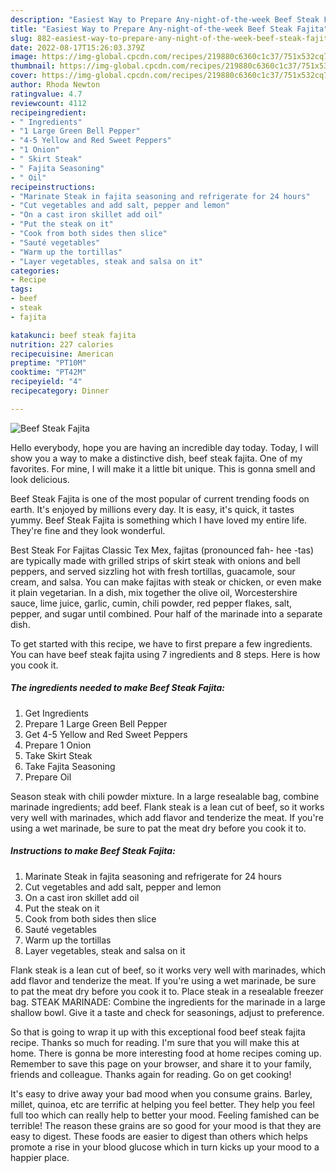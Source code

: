 ```yaml
---
description: "Easiest Way to Prepare Any-night-of-the-week Beef Steak Fajita"
title: "Easiest Way to Prepare Any-night-of-the-week Beef Steak Fajita"
slug: 882-easiest-way-to-prepare-any-night-of-the-week-beef-steak-fajita
date: 2022-08-17T15:26:03.379Z
image: https://img-global.cpcdn.com/recipes/219880c6360c1c37/751x532cq70/beef-steak-fajita-recipe-main-photo.jpg
thumbnail: https://img-global.cpcdn.com/recipes/219880c6360c1c37/751x532cq70/beef-steak-fajita-recipe-main-photo.jpg
cover: https://img-global.cpcdn.com/recipes/219880c6360c1c37/751x532cq70/beef-steak-fajita-recipe-main-photo.jpg
author: Rhoda Newton
ratingvalue: 4.7
reviewcount: 4112
recipeingredient:
- " Ingredients"
- "1 Large Green Bell Pepper"
- "4-5 Yellow and Red Sweet Peppers"
- "1 Onion"
- " Skirt Steak"
- " Fajita Seasoning"
- " Oil"
recipeinstructions:
- "Marinate Steak in fajita seasoning and refrigerate for 24 hours"
- "Cut vegetables and add salt, pepper and lemon"
- "On a cast iron skillet add oil"
- "Put the steak on it"
- "Cook from both sides then slice"
- "Sauté vegetables"
- "Warm up the tortillas"
- "Layer vegetables, steak and salsa on it"
categories:
- Recipe
tags:
- beef
- steak
- fajita

katakunci: beef steak fajita 
nutrition: 227 calories
recipecuisine: American
preptime: "PT10M"
cooktime: "PT42M"
recipeyield: "4"
recipecategory: Dinner

---
```



![Beef Steak Fajita](https://img-global.cpcdn.com/recipes/219880c6360c1c37/751x532cq70/beef-steak-fajita-recipe-main-photo.jpg)

Hello everybody, hope you are having an incredible day today. Today, I will show you a way to make a distinctive dish, beef steak fajita. One of my favorites. For mine, I will make it a little bit unique. This is gonna smell and look delicious.

Beef Steak Fajita is one of the most popular of current trending foods on earth. It's enjoyed by millions every day. It is easy, it's quick, it tastes yummy. Beef Steak Fajita is something which I have loved my entire life. They're fine and they look wonderful.

Best Steak For Fajitas Classic Tex Mex, fajitas (pronounced fah- hee -tas) are typically made with grilled strips of skirt steak with onions and bell peppers, and served sizzling hot with fresh tortillas, guacamole, sour cream, and salsa. You can make fajitas with steak or chicken, or even make it plain vegetarian. In a dish, mix together the olive oil, Worcestershire sauce, lime juice, garlic, cumin, chili powder, red pepper flakes, salt, pepper, and sugar until combined. Pour half of the marinade into a separate dish.


To get started with this recipe, we have to first prepare a few ingredients. You can have beef steak fajita using 7 ingredients and 8 steps. Here is how you cook it.

<!--inarticleads1-->

##### The ingredients needed to make Beef Steak Fajita:

1. Get  Ingredients
1. Prepare 1 Large Green Bell Pepper
1. Get 4-5 Yellow and Red Sweet Peppers
1. Prepare 1 Onion
1. Take  Skirt Steak
1. Take  Fajita Seasoning
1. Prepare  Oil


Season steak with chili powder mixture. In a large resealable bag, combine marinade ingredients; add beef. Flank steak is a lean cut of beef, so it works very well with marinades, which add flavor and tenderize the meat. If you&#39;re using a wet marinade, be sure to pat the meat dry before you cook it to. 

<!--inarticleads2-->

##### Instructions to make Beef Steak Fajita:

1. Marinate Steak in fajita seasoning and refrigerate for 24 hours
1. Cut vegetables and add salt, pepper and lemon
1. On a cast iron skillet add oil
1. Put the steak on it
1. Cook from both sides then slice
1. Sauté vegetables
1. Warm up the tortillas
1. Layer vegetables, steak and salsa on it


Flank steak is a lean cut of beef, so it works very well with marinades, which add flavor and tenderize the meat. If you&#39;re using a wet marinade, be sure to pat the meat dry before you cook it to. Place steak in a resealable freezer bag. STEAK MARINADE: Combine the ingredients for the marinade in a large shallow bowl. Give it a taste and check for seasonings, adjust to preference. 

So that is going to wrap it up with this exceptional food beef steak fajita recipe. Thanks so much for reading. I'm sure that you will make this at home. There is gonna be more interesting food at home recipes coming up. Remember to save this page on your browser, and share it to your family, friends and colleague. Thanks again for reading. Go on get cooking!

It's easy to drive away your bad mood when you consume grains. Barley, millet, quinoa, etc are terrific at helping you feel better. They help you feel full too which can really help to better your mood. Feeling famished can be terrible! The reason these grains are so good for your mood is that they are easy to digest. These foods are easier to digest than others which helps promote a rise in your blood glucose which in turn kicks up your mood to a happier place.
